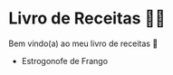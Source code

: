 #  Livro de Receitas :man_cook:

Bem vindo(a) ao meu livro de receitas :wave:

- Estrogonofe  de Frango

